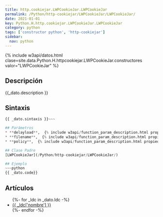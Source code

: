 ```yaml
---
title: http.cookiejar.LWPCookieJar.LWPCookieJar
permalink: /Python/http-cookiejar/LWPCookieJar/LWPCookieJar/
date: 2021-01-01
key: Python.H.http.cookiejar.LWPCookieJar.LWPCookieJar
category: python
tags: ['constructor python', 'http-cookiejar']
sidebar: 
  nav: python
---
```


{% include w3api/datos.html clase=site.data.Python.H.httpcookiejar.LWPCookieJar.constructores valor="LWPCookieJar" %}

## Descripción
{{_dato.description }}

## Sintaxis
~~~python
{{ _dato.sintaxis }}~~~

## Parámetros
* **delayload**,  {% include w3api/function_param_description.html propiedad=site.data.Python.H.http.cookiejar.LWPCookieJar.LWPCookieJar valor="delayload" %}
* **filename**,  {% include w3api/function_param_description.html propiedad=site.data.Python.H.http.cookiejar.LWPCookieJar.LWPCookieJar valor="filename" %}
* **policy**,  {% include w3api/function_param_description.html propiedad=site.data.Python.H.http.cookiejar.LWPCookieJar.LWPCookieJar valor="policy" %}

## Clase Padre
[LWPCookieJar](/Python/http-cookiejar/LWPCookieJar/)

## Ejemplo
~~~python
{{ _dato.code}}
~~~

## Artículos
<ul>
{%- for _ldc in _dato.ldc -%}
   <li>
       <a href="{{_ldc['url'] }}">{{ _ldc['nombre'] }}</a>
   </li>
{%- endfor -%}
</ul>
